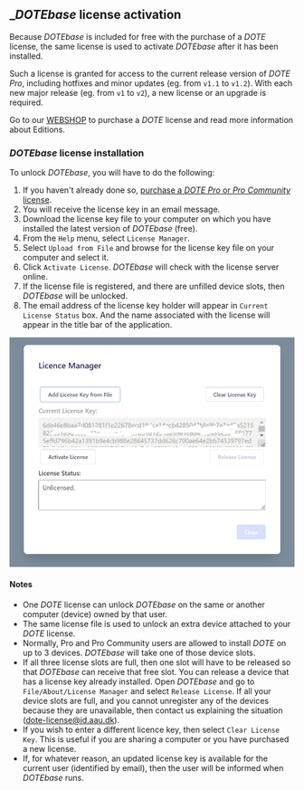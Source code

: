 ## __DOTEbase_ license activation

Because _DOTEbase_ is included for free with the purchase of a _DOTE_ license, the same license is used to activate _DOTEbase_ after it has been installed.

Such a license is granted for access to the current release version of _DOTE Pro_, including hotfixes and minor updates (eg. from `v1.1` to `v1.2`).
With each new major release (eg. from `v1` to `v2`), a new license or an upgrade is required.

Go to our [WEBSHOP](https://www.dote.aau.dk) to purchase a _DOTE_ license and read more information about Editions.

### _DOTEbase_ license installation <a id='license'></a>

To unlock _DOTEbase_, you will have to do the following:

1. If you haven't already done so, [purchase a _DOTE Pro_ or _Pro Community_ license](https://www.dote.aau.dk/license-compare).
2. You will receive the license key in an email message.
3. Download the license key file to your computer on which you have installed the latest version of _DOTEbase_ (free).
4. From the `Help` menu, select `License Manager`.
5. Select `Upload from File` and browse for the license key file on your computer and select it.
6. Click `Activate License`.
_DOTEbase_ will check with the license server online.
1. If the license file is registered, and there are unfilled device slots, then _DOTEbase_ will be unlocked.
2. The email address of the license key holder will appear in `Current License Status` box.
And the name associated with the license will appear in the title bar of the application.

[![DOTEbase License Manager](images/license/license.png)](images/license/license.png)

#### Notes

- One _DOTE_ license can unlock _DOTEbase_ on the same or another computer (device) owned by that user.
- The same license file is used to unlock an extra device attached to your _DOTE_ license.
- Normally, Pro and Pro Community users are allowed to install _DOTE_ on up to 3 devices.
_DOTEbase_ will take one of those device slots.
- If all three license slots are full, then one slot will have to be released so that _DOTEbase_ can receive that free slot.
You can release a device that has a license key already installed.
Open _DOTEbase_ and go to `File/About/License Manager` and select `Release License`.
If all your device slots are full, and you cannot unregister any of the devices because they are unavailable, then contact us explaining the situation (dote-license@id.aau.dk).
- If you wish to enter a different licence key, then select `Clear License Key`.
This is useful if you are sharing a computer or you have purchased a new license.
- If, for whatever reason, an updated license key is available for the current user (identified by email), then the user will be informed when _DOTEbase_ runs.
